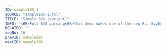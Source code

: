 ```yaml
---
ID: sample105.1
SOURCE: "sample105-1.tcl"
TITLE: "Simple SVG (variant)"
INFO: "<BR>Full SVG parsing<BR>This demo makes use of the new BL::SvgDoc class.."
RELATED: ""
seqNo: 16
prevID: sample105
nextID: sample106
---
```

